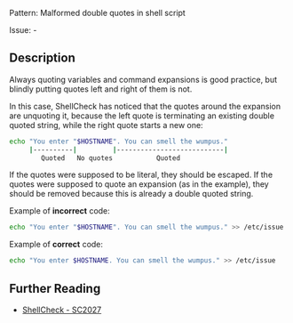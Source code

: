 Pattern: Malformed double quotes in shell script

Issue: -

## Description

Always quoting variables and command expansions is good practice, but blindly putting quotes left and right of them is not.

In this case, ShellCheck has noticed that the quotes around the expansion are unquoting it, because the left quote is terminating an existing double quoted string, while the right quote starts a new one:

```sh
echo "You enter "$HOSTNAME". You can smell the wumpus."
     |----------|         |---------------------------|
        Quoted   No quotes           Quoted
```

If the quotes were supposed to be literal, they should be escaped. If the quotes were supposed to quote an expansion (as in the example), they should be removed because this is already a double quoted string.

Example of **incorrect** code:

```sh
echo "You enter "$HOSTNAME". You can smell the wumpus." >> /etc/issue
```

Example of **correct** code:

```sh
echo "You enter $HOSTNAME. You can smell the wumpus." >> /etc/issue
```

## Further Reading

* [ShellCheck - SC2027](https://github.com/koalaman/shellcheck/wiki/SC2027)
